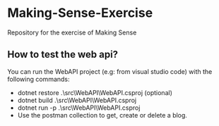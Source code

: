 # Making-Sense-Exercise
Repository for the exercise of Making Sense

## How to test the web api?

You can run the WebAPI project (e.g: from visual studio code) with the following commands:
- dotnet restore .\src\WebAPI\WebAPI.csproj (optional)
- dotnet build .\src\WebAPI\WebAPI.csproj
- dotnet run -p .\src\WebAPI\WebAPI.csproj
- Use the postman collection to get, create or delete a blog.